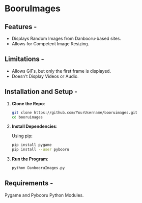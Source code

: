 # BooruImages

## Features -

- Displays Random Images from Danbooru-based sites.
- Allows for Competent Image Resizing.

## Limitations -

- Allows GIFs, but only the first frame is displayed.
- Doesn't Display Videos or Audio.
  
## Installation and Setup -

1. **Clone the Repo**:

    ```bash
    git clone https://github.com/YourUsername/booruimages.git
    cd booruimages
    ```

2. **Install Dependencies**:

    Using pip:

    ```bash
    pip install pygame
    pip install --user pybooru
    ```

3. **Run the Program**:

    ```bash
    python DanbooruImages.py
    ```

## Requirements -

Pygame and Pybooru Python Modules.